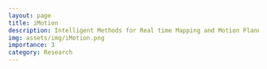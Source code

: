 ```yaml
---
layout: page
title: iMotion
description: Intelligent Methods for Real time Mapping and Motion Planning for Autonomous Vessel to Vessel Load handling Operations
img: assets/img/iMotion.png
importance: 3
category: Research 
---
```


